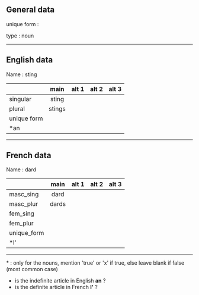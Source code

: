 ## General data

unique form :

type : noun

---

## English data

Name : sting

|             |  main  | alt 1 | alt 2 | alt 3 |
| :---------- | :----: | :---: | :---: | ----- |
| singular    | sting  |       |       |       |
| plural      | stings |       |       |       |
| unique form |        |       |       |       |
| \*an        |        |       |       |       |

---

## French data

Name : dard

|             | main  | alt 1 | alt 2 | alt 3 |
| :---------- | :---: | :---: | :---: | :---: |
| masc_sing   | dard  |       |       |       |
| masc_plur   | dards |       |       |       |
| fem_sing    |       |       |       |       |
| fem_plur    |       |       |       |       |
| unique_form |       |       |       |       |
| \*l'        |       |       |       |       |

---

\* : only for the nouns, mention 'true' or 'x' if true, else leave blank if false (most common case)

- is the indefinite article in English **an** ?
- is the definite article in French **l'** ?
